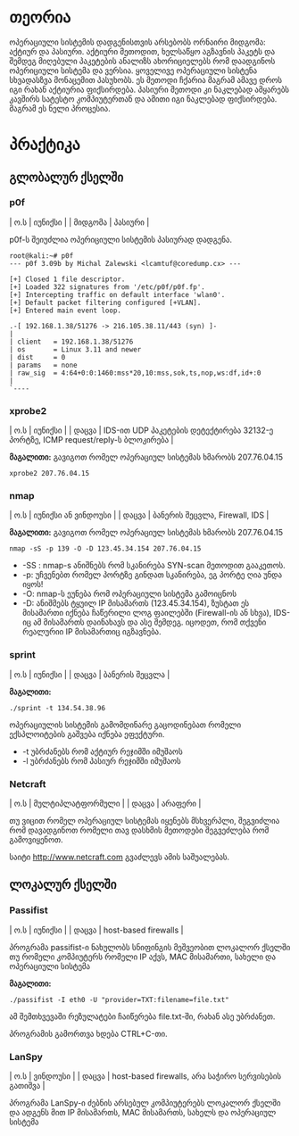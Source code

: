 # თეორია

ოპერაციული სისტემის დადგენისთვის არსებობს ორნაირი მიდგომა: აქტიურ და პასიური.
აქტიური მეთოდით, ხელსაწყო აგზავნის პაკეტს და შემდეგ მიღებული პაკეტების ანალიზს ახორიციელებს რომ დაადგინოს ოპერიციული სისტემა და ვერსია. ყოველივე ოპერაციული სისტენა სხვადასზვა მონაცემით პასუხობს. ეს მეთოდი ჩქარია მაგრამ ამავე დროს იგი რახან აქტიურია ფიქსირდება.
პასიური მეთოდი კი ნაკლებად ამყარებს კავშირს სატესტო კომპიუტერთან და ამითი იგი ნაკლებად ფიქსირდება. მაგრამ ეს ნელი პროცესია.

# პრაქტიკა

## გლობალურ ქსელში

### p0f

|   ო.ს      | იუნიქსი  |
|   მიდგომა  | პასიური  |

p0f-ს შეიუძლია ოპერიციული სისტემის პასიურად დადგენა.

```
root@kali:~# p0f
--- p0f 3.09b by Michal Zalewski <lcamtuf@coredump.cx> ---

[+] Closed 1 file descriptor.
[+] Loaded 322 signatures from '/etc/p0f/p0f.fp'.
[+] Intercepting traffic on default interface 'wlan0'.
[+] Default packet filtering configured [+VLAN].
[+] Entered main event loop.

.-[ 192.168.1.38/51276 -> 216.105.38.11/443 (syn) ]-
|
| client   = 192.168.1.38/51276
| os       = Linux 3.11 and newer
| dist     = 0
| params   = none
| raw_sig  = 4:64+0:0:1460:mss*20,10:mss,sok,ts,nop,ws:df,id+:0
|
`----
```

### xprobe2

|   ო.ს    | იუნიქსი  |
|   დაცვა  | IDS-ით UDP პაკეტების დეტექტირება 32132-ე პორტზე, ICMP request/reply-ს ბლოკირება  |

**მაგალითი:** გავიგოთ რომელ ოპერაციულ სისტემას ხმარობს 207.76.04.15

```
xprobe2 207.76.04.15
```

### nmap

|   ო.ს    | იუნიქსი ან ვინდოუსი  |
|   დაცვა  | ბანერის შეცვლა, Firewall, IDS  |

**მაგალითი:** გავიგოთ რომელ ოპერაციულ სისტემას ხმარობს 207.76.04.15

```
nmap -sS -p 139 -O -D 123.45.34.154 207.76.04.15
```

  * -SS : nmap-s ანიშნებს რომ სკანირება SYN-scan მეთოდით გააკეთოს.
  * -p: უჩვენებთ რომელ პორტზე გინდათ სკანირება, ეგ პორტე ღია უნდა იყოს!
  * -O: nmap-ს ეუნება რომ ოპერაციული სისტემა გამოიცნოს
  * -D: ანიშმებს ტყუილ IP მისამართს (123.45.34.154), ზუსტათ ეს მისამართი იქნება ჩაწერილი ლოგ ფაილებში (Firewall-ის ან სხვა), IDS-იც ამ მისამართს დაინახავს და ასე შემდეგ. იცოდეთ, რომ თქვენი რეალურიი IP მისამართიც იგზავნება.

### sprint

|   ო.ს    | იუნიქსი  |
|   დაცვა  | ბანერის შეცვლა  |

**მაგალითი:**

```
./sprint -t 134.54.38.96
```

ოპერაციულის სისტემის გამომდინარე გაცოდინებათ რომელი ექსპლოიტების გაშვება იქნება ეფექტური.

 * -t უბრძანებს რომ აქტიურ რეჯიმში იმუშაოს
 * -l უბრძანებს რომ პასიურ რეჯიმში იმუშაოს

### Netcraft

|   ო.ს    | მულტიპლატფორმული  |
|   დაცვა  | არაფერი  |

თუ ვიცით რომელ ოპერაციულ სისტემას იყენებს მსხვერპლი, შეგვიძლია რომ დავადგინოთ რომელი თავ დასხმის მეთოდები შეგვეძლება რომ გამოვიყენოთ.

საიტი http://www.netcraft.com გვაძლევს ამის საშუალებას.

## ლოკალურ ქსელში

### Passifist

|   ო.ს    | იუნიქსი  |
|   დაცვა  | host-based firewalls  |

პროგრამა passifist-ი ნახულობს სნიფინგის მეშვეობით ლოკალორ ქსელში თუ რომელი კომპიუტერს რომელი IP აქვს, MAC მისამართი, სახელი და ოპერაციული სისტემა

**მაგალითი:**

```
./passifist -I eth0 -U "provider=TXT:filename=file.txt"
```

ამ შემთხვევაში რეზულატები ჩაიწერება file.txt-ში, რახან ასე უბრძანეთ.

პროგრამის გამორთვა ხდება CTRL+C-თი.

### LanSpy

|   ო.ს    | ვინდოუსი  |
|   დაცვა  | host-based firewalls, არა საჭირო სერვისების გათიშვა  |

პროგრამა LanSpy-ი ძებნის არსებულ კომპიუტერებს ლოკალორ ქსელში და ადგენს მით IP მისამართს, MAC მისამართს, სახელს და ოპერაციულ სისტემა
